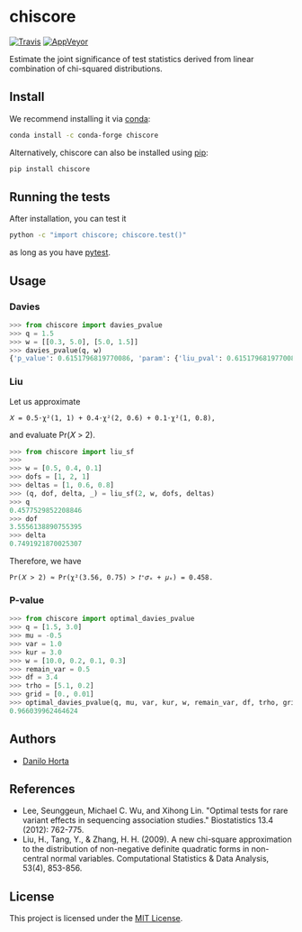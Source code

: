 # chiscore

[![Travis](https://img.shields.io/travis/com/limix/chiscore.svg?style=flat-square&label=linux%20%2F%20macos%20build)](https://travis-ci.com/limix/chiscore) [![AppVeyor](https://img.shields.io/appveyor/ci/Horta/chiscore.svg?style=flat-square&label=windows%20build)](https://ci.appveyor.com/project/Horta/chiscore)

Estimate the joint significance of test statistics derived from linear combination
of chi-squared distributions.

## Install

We recommend installing it via
[conda](http://conda.pydata.org/docs/index.html):

```bash
conda install -c conda-forge chiscore
```

Alternatively, chiscore can also be installed using
[pip](https://pypi.python.org/pypi/pip):

```bash
pip install chiscore
```

## Running the tests

After installation, you can test it

```bash
python -c "import chiscore; chiscore.test()"
```

as long as you have [pytest](https://docs.pytest.org/en/latest/).

## Usage

### Davies

```python
>>> from chiscore import davies_pvalue
>>> q = 1.5
>>> w = [[0.3, 5.0], [5.0, 1.5]]
>>> davies_pvalue(q, w)
{'p_value': 0.6151796819770086, 'param': {'liu_pval': 0.6151796819770086, 'Is_Converged': 1.0}, 'p_value_resampling': None, 'pval_zero_msg': None}
```

### Liu

Let us approximate

    𝑋 = 0.5⋅χ²(1, 1) + 0.4⋅χ²(2, 0.6) + 0.1⋅χ²(1, 0.8),

and evaluate Pr(𝑋 > 2).

```python
>>> from chiscore import liu_sf
>>>
>>> w = [0.5, 0.4, 0.1]
>>> dofs = [1, 2, 1]
>>> deltas = [1, 0.6, 0.8]
>>> (q, dof, delta, _) = liu_sf(2, w, dofs, deltas)
>>> q
0.4577529852208846
>>> dof
3.5556138890755395
>>> delta
0.7491921870025307
```

Therefore, we have

    Pr(𝑋 > 2) ≈ Pr(χ²(3.56, 0.75) > 𝑡⁺𝜎ₓ + 𝜇ₓ) = 0.458.

### P-value

```python
>>> from chiscore import optimal_davies_pvalue
>>> q = [1.5, 3.0]
>>> mu = -0.5
>>> var = 1.0
>>> kur = 3.0
>>> w = [10.0, 0.2, 0.1, 0.3]
>>> remain_var = 0.5
>>> df = 3.4
>>> trho = [5.1, 0.2]
>>> grid = [0., 0.01]
>>> optimal_davies_pvalue(q, mu, var, kur, w, remain_var, df, trho, grid)
0.966039962464624
```

## Authors

* [Danilo Horta](https://github.com/horta)

## References

* Lee, Seunggeun, Michael C. Wu, and Xihong Lin. "Optimal tests for rare variant
  effects in sequencing association studies." Biostatistics 13.4 (2012): 762-775.
* Liu, H., Tang, Y., & Zhang, H. H. (2009). A new chi-square approximation to the
  distribution of non-negative definite quadratic forms in non-central normal
  variables. Computational Statistics & Data Analysis, 53(4), 853-856.

## License

This project is licensed under the [MIT License](https://raw.githubusercontent.com/limix/chiscore/master/LICENSE.md).
